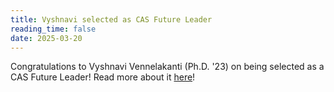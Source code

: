 ```yaml
---
title: Vyshnavi selected as CAS Future Leader
reading_time: false
date: 2025-03-20
---
```

Congratulations to Vyshnavi Vennelakanti (Ph.D. '23) on being selected as a CAS Future Leader! Read more about it [here](https://www.cas.org/press-releases/cas-announces-the-participants-selected-for-the-2025-cas-future-leaders-program)!

<!--more-->
